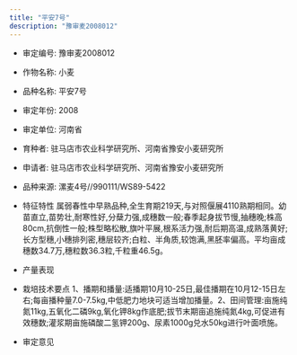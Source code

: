 ```yaml
---
title: "平安7号"
description: "豫审麦2008012"
---
```

* 审定编号:  豫审麦2008012

*  作物名称:  小麦

*  品种名称:  平安7号

*  审定年份:  2008

*  审定单位:  河南省

* 育种者:  驻马店市农业科学研究所、河南省豫安小麦研究所

*  申请者:  驻马店市农业科学研究所、河南省豫安小麦研究所

*  品种来源:  漯麦4号//990111/WS89-5422

*  特征特性
属弱春性中早熟品种,全生育期219天,与对照偃展4110熟期相同。幼苗直立,苗势壮,耐寒性好,分蘖力强,成穗数一般;春季起身拔节慢,抽穗晚;株高80cm,抗倒性一般;株型略松散,旗叶平展,根系活力强,耐后期高温,成熟落黄好;长方型穗,小穗排列密,穗层较齐;白粒、半角质,较饱满,黑胚率偏高。平均亩成穗数34.7万,穗粒数36.3粒,千粒重46.5g。

*  产量表现


*  栽培技术要点
1、播期和播量:适播期10月10-25日,最佳播期在10月12-15日左右;每亩播种量7.0-7.5kg,中低肥力地块可适当增加播量。2、田间管理:亩施纯氮11kg,五氧化二磷9kg,氧化钾8kg作底肥;拔节末期亩追施纯氮4kg,可促进有效穗数;灌浆期亩施磷酸二氢钾200g、尿素1000g兑水50kg进行叶面喷施。

*  审定意见

